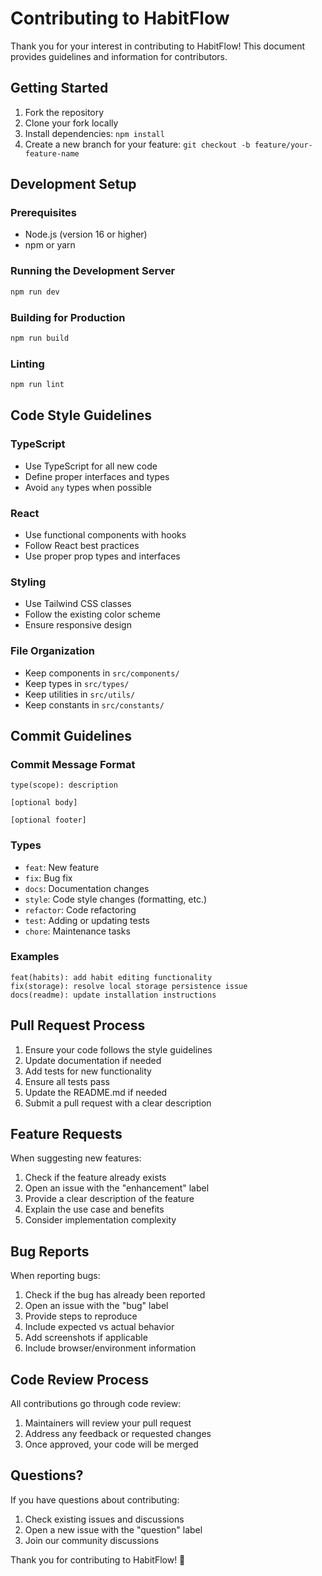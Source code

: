 # Contributing to HabitFlow

Thank you for your interest in contributing to HabitFlow! This document provides guidelines and information for contributors.

## Getting Started

1. Fork the repository
2. Clone your fork locally
3. Install dependencies: `npm install`
4. Create a new branch for your feature: `git checkout -b feature/your-feature-name`

## Development Setup

### Prerequisites
- Node.js (version 16 or higher)
- npm or yarn

### Running the Development Server
```bash
npm run dev
```

### Building for Production
```bash
npm run build
```

### Linting
```bash
npm run lint
```

## Code Style Guidelines

### TypeScript
- Use TypeScript for all new code
- Define proper interfaces and types
- Avoid `any` types when possible

### React
- Use functional components with hooks
- Follow React best practices
- Use proper prop types and interfaces

### Styling
- Use Tailwind CSS classes
- Follow the existing color scheme
- Ensure responsive design

### File Organization
- Keep components in `src/components/`
- Keep types in `src/types/`
- Keep utilities in `src/utils/`
- Keep constants in `src/constants/`

## Commit Guidelines

### Commit Message Format
```
type(scope): description

[optional body]

[optional footer]
```

### Types
- `feat`: New feature
- `fix`: Bug fix
- `docs`: Documentation changes
- `style`: Code style changes (formatting, etc.)
- `refactor`: Code refactoring
- `test`: Adding or updating tests
- `chore`: Maintenance tasks

### Examples
```
feat(habits): add habit editing functionality
fix(storage): resolve local storage persistence issue
docs(readme): update installation instructions
```

## Pull Request Process

1. Ensure your code follows the style guidelines
2. Update documentation if needed
3. Add tests for new functionality
4. Ensure all tests pass
5. Update the README.md if needed
6. Submit a pull request with a clear description

## Feature Requests

When suggesting new features:

1. Check if the feature already exists
2. Open an issue with the "enhancement" label
3. Provide a clear description of the feature
4. Explain the use case and benefits
5. Consider implementation complexity

## Bug Reports

When reporting bugs:

1. Check if the bug has already been reported
2. Open an issue with the "bug" label
3. Provide steps to reproduce
4. Include expected vs actual behavior
5. Add screenshots if applicable
6. Include browser/environment information

## Code Review Process

All contributions go through code review:

1. Maintainers will review your pull request
2. Address any feedback or requested changes
3. Once approved, your code will be merged

## Questions?

If you have questions about contributing:

1. Check existing issues and discussions
2. Open a new issue with the "question" label
3. Join our community discussions

Thank you for contributing to HabitFlow! 🎯
